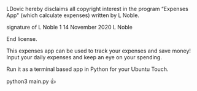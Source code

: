 LDovic hereby disclaims all copyright interest in the program “Expenses App" (which calculate expenses) written by L Noble.

signature of L Noble 1 14 November 2020 L Noble

End license.

This expenses app can be used to track your expenses and save money! Input your daily expenses and keep an eye on your spending.

Run it as a terminal based app in Python for your Ubuntu Touch.

python3 main.py 👍
